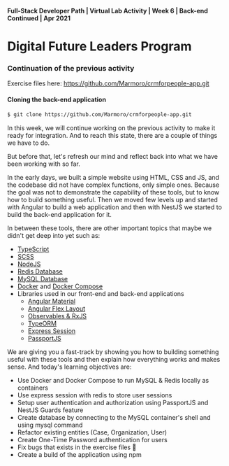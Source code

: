 **Full-Stack Developer Path | Virtual Lab Activity | Week 6 | Back-end Continued | Apr 2021**

# Digital Future Leaders Program

### Continuation of the previous activity

Exercise files here: https://github.com/Marmoro/crmforpeople-app.git

#### Cloning the back-end application
```bash
$ git clone https://github.com/Marmoro/crmforpeople-app.git
```

In this week, we will continue working on the previous activity to make it ready for integration. And to reach this state, there are a couple of things we have to do.

But before that, let's refresh our mind and reflect back into what we have been working with so far.

In the early days, we built a simple website using HTML, CSS and JS, and the codebase did not have complex functions, only simple ones. Because the goal was not to demonstrate the capability of these tools, but to know how to build something useful. Then we moved few levels up and started with Angular to build a web application and then with NestJS we started to build the back-end application for it.

In between these tools, there are other important topics that maybe we didn't get deep into yet such as:
- [TypeScript](https://www.typescriptlang.org/docs/handbook/intro.html)
- [SCSS](https://sass-lang.com/guide)
- [NodeJS](https://nodejs.org/dist/latest-v14.x/docs/api/synopsis.html)
- [Redis Database](https://redis.io/topics/introduction)
- [MySQL Database](https://www.w3schools.com/sql/)
- [Docker](https://docs.docker.com/get-started/overview/) and [Docker Compose](https://docs.docker.com/compose/)
- Libraries used in our front-end and back-end applications
  - [Angular Material](https://material.angular.io/)
  - [Angular Flex Layout](https://tburleson-layouts-demos.firebaseapp.com/#/docs)
  - [Observables & RxJS](https://angular.io/guide/observables)
  - [TypeORM](https://typeorm.io/)
  - [Express Session](https://www.npmjs.com/package/express-session)
  - [PassportJS](http://www.passportjs.org/docs/downloads/html/)

We are giving you a fast-track by showing you how to building something useful with these tools and then explain how everything works and makes sense. And today's learning objectives are:

- Use Docker and Docker Compose to run MySQL & Redis locally as containers
- Use express session with redis to store user sessions
- Setup user authentication and authorization using PassportJS and NestJS Guards feature
- Create database by connecting to the MySQL container's shell and using mysql command
- Refactor existing entities (Case, Organization, User)
- Create One-Time Password authentication for users
- Fix bugs that exists in the exercise files 👾
- Create a build of the application using npm